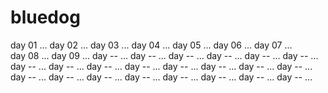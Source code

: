 # bluedog

day 01 ...
day 02 ...
day 03 ...
day 04 ...
day 05 ...
day 06 ...
day 07 ...  
day 08 ...
day 09 ...
day -- ...
day -- ...
day -- ...
day -- ...
day -- ...
day -- ...
day -- ...
day -- ...
day -- ...
day -- ...
day -- ...
day -- ...
day -- ...
day -- ...
day -- ...
day -- ...
day -- ...
day -- ...
day -- ...
day -- ...
day -- ...
day -- ...
